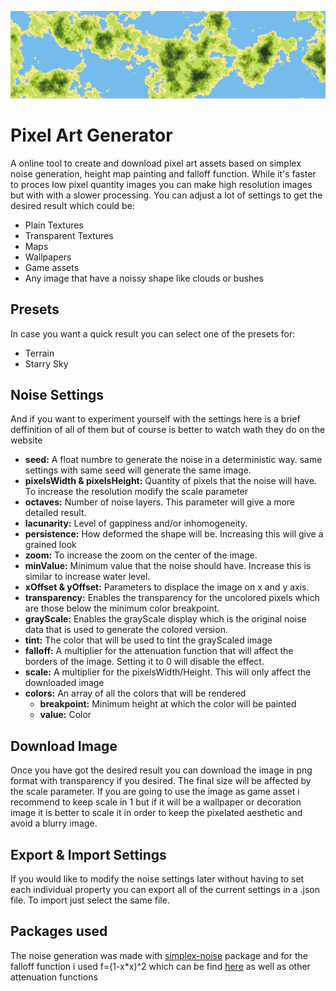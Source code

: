 ![terrain screenshot](https://github.com/alan-palacios/pixel-art-generator/blob/media/screenshot1.png)

# Pixel Art Generator

A online tool to create and download pixel art assets based on simplex noise generation, height map painting and falloff function. While it's faster to proces low pixel quantity images you can make high resolution images but with with a slower processing.
You can adjust a lot of settings to get the desired result which could be:
- Plain Textures
- Transparent Textures
- Maps
- Wallpapers
- Game assets
- Any image that have a noissy shape like clouds or bushes


## Presets

In case you want a quick result you can select one of the presets for:
- Terrain
- Starry Sky


## Noise Settings

And if you want to experiment yourself with the settings here is a brief deffinition of all of them but of course is better to watch wath they do on the website

  - **seed:** A float numbre to generate the noise in a deterministic way. same settings with same seed will generate the same image.
  - **pixelsWidth & pixelsHeight:** Quantity of pixels that the noise will have. To increase the resolution modify the scale parameter
  - **octaves:** Number of noise layers. This parameter will give a more detailed result.
  - **lacunarity:** Level of gappiness and/or inhomogeneity.
  - **persistence:** How deformed the shape will be. Increasing this will give a grained look
  - **zoom:** To increase the zoom on the center of the image.
  - **minValue:** Minimum value that the noise should have. Increase this is similar to increase water level.
  - **xOffset & yOffset:** Parameters to displace the image on x and y axis.
  - **transparency:** Enables the transparency for the uncolored pixels which are those below the minimum color breakpoint.
  - **grayScale:** Enables the grayScale display which is the original noise data that is used to generate the colored version.
  - **tint:** The color that will be used to tint the grayScaled image
  - **falloff:** A multiplier for the attenuation function that will affect the borders of the image. Setting it to 0 will disable the effect.
  - **scale:** A multiplier for the pixelsWidth/Height. This will only affect the downloaded image
  - **colors:** An array of all the colors that will be rendered
	  - **breakpoint:** Minimum height at which the color will be painted
	  - **value:** Color

## Download Image

Once you have got the desired result you can download the image in png format with transparency if you desired. The final size will be affected by the scale parameter.
If you are going to use the image as game asset i recommend to keep scale in 1 but if it will be a wallpaper or decoration image it is better to scale it in order to keep the pixelated aesthetic and avoid a blurry image.

## Export & Import Settings

If you would like to modify the noise settings later without having to set each individual property you can export all of the current settings in a .json file. To import just select the same file.

## Packages used

The noise generation was made with [simplex-noise](https://github.com/jwagner/simplex-noise.js) package and for the falloff function i used f=(1-x*x)^2 which can be find [here](https://briansharpe.wordpress.com/2011/11/14/two-useful-interpolation-functions-for-noise-development/) as well as other attenuation functions  

 
